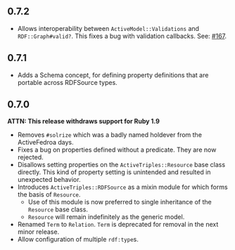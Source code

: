 0.7.2
----

  - Allows interoperability between `ActiveModel::Validations` and
    `RDF::Graph#valid?`. This fixes a bug with validation callbacks. See:
    [#167](https://github.com/ActiveTriples/ActiveTriples/pull/167).
    
0.7.1
----

  - Adds a Schema concept, for defining property definitions that are portable
    across RDFSource types.

0.7.0
-----

__ATTN: This release withdraws support for Ruby 1.9__

  - Removes `#solrize` which was a badly named holdever from the
  ActiveFedroa days.
  - Fixes a bug on properties defined without a predicate. They are now
  rejected.
  - Disallows setting properties on the `ActiveTriples::Resource` base
  class directly. This kind of property setting is unintended and
  resulted in unexpected behavior.
  - Introduces `ActiveTriples::RDFSource` as a mixin module for which
  forms the basis of `Resource`.
    - Use of this module is now preferred to single inheritance of the
  `Resource` base class.
    - `Resource` will remain indefinitely as the generic model.
  - Renamed `Term` to `Relation`. `Term` is deprecated for removal in
  the next minor release.
  - Allow configuration of multiple `rdf:type`s.
